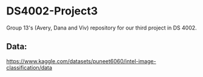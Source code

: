# DS4002-Project3
Group 13's (Avery, Dana and Viv) repository for our third project in DS 4002.

## Data:
https://www.kaggle.com/datasets/puneet6060/intel-image-classification/data
